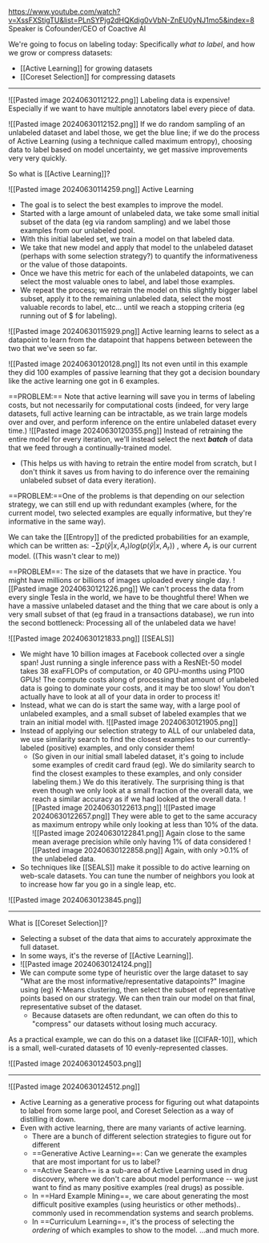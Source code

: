 https://www.youtube.com/watch?v=XssFXStigTU&list=PLnSYPjg2dHQKdig0vVbN-ZnEU0yNJ1mo5&index=8
Speaker is Cofounder/CEO of Coactive AI


We're going to focus on labeling today: Specifically *what to label*, and how we grow or compress datasets:
- [[Active Learning]] for growing datasets
- [[Coreset Selection]] for compressing datasets

----


![[Pasted image 20240630112122.png]]
Labeling data is expensive! Especially if we want to have multiple annotators label every piece of data.

![[Pasted image 20240630112152.png]]
If we do random sampling of an unlabeled dataset and label those, we get the blue line; if we do the process of Active Learning (using a technique called maximum entropy), choosing data to label based on model uncertainty, we get massive improvements very very quickly.


So what is [[Active Learning]]?


![[Pasted image 20240630114259.png]]
Active Learning
- The goal is to select the best examples to improve the model.
- Started with a large amount of unlabeled data, we take some small initial subset of the data (eg via random sampling) and we label those examples from our unlabeled pool.
- With this initial labeled set, we train a model on that labeled data.
- We take that new model and apply that model to the unlabeled dataset (perhaps with some selection strategy?) to quantify the informativeness or the value of those datapoints.
- Once we have this metric for each of the unlabeled datapoints, we can select the most valuable ones to label, and label those examples.
- We repeat the process; we retrain the model on this slightly bigger label subset, apply it to the remaining unlabeled data, select the most valuable records to label, etc... until we reach a stopping criteria (eg running out of $ for labeling).


![[Pasted image 20240630115929.png]]
Active learning learns to select as a datapoint to learn from the datapoint that happens between beteween the two that we've seen so far.

![[Pasted image 20240630120128.png]]
Its not even until in this example they did 100 examples of passive learning that they got a decision boundary like the active learning one got in 6 examples.

==PROBLEM:== Note that active learning will save you in terms of labeling costs, but not necessarily for computational costs (indeed, for very large datasets, full active learning can be intractable, as we train large models over and over, and perform inference on the entire unlabeled dataset every time.)
![[Pasted image 20240630120355.png]]
Instead of retraining the entire model for every iteration, we'll instead select the next ***batch*** of data that we feed through a continually-trained model.
- (This helps us with having to retrain the entire model from scratch, but I don't think it saves us from having to do inference over the remaining unlabeled subset of data every iteration).

==PROBLEM:==One of the problems is that depending on our selection strategy, we can still end up with redundant examples (where, for the current model, two selected examples are equally informative, but they're informative in the same way).

We can take the [[Entropy]] of the predicted probabilities for an example, which can be written as:  $-\sum{p(\hat{y}|x, A_r)}log(p(\hat{y}|x, A_r))$ , where $A_r$ is our current model.
((This wasn't clear to me))


==PROBLEM==: The size of the datasets that we have in practice. You might have millions or billions of images uploaded every single day.
![[Pasted image 20240630121226.png]]
We can't process the data from every single Tesla in the world, we have to be thoughtful there!
When we have a massive unlabeled dataset and the thing that we care about is only a very small subset of that (eg fraud in a transactions database), we run into the second bottleneck: Processing all of the unlabeled data we have!

![[Pasted image 20240630121833.png]]
[[SEALS]]
- We might have 10 billion images at Facebook collected over a single span! Just running a single inference pass with a ResNEt-50 model takes 38 exaFFLOPs of computation, or 40 GPU-months using P100 GPUs! The compute costs along of processing that amount of unlabeled data is going to dominate your costs, and it may be too slow!
You don't actually have to look at all of your data in order to process it!
- Instead, what we can do is start the same way, with a large pool of unlabeled examples, and a small subset of labeled examples that we train an initial model with.
![[Pasted image 20240630121905.png]]
- Instead of applying our selection strategy to ALL of our unlabeled data, we use similarity search to find the closest examples to our currently-labeled (positive) examples, and only consider them!
	- (So given in our initial small labeled dataset, it's going to include some examples of credit card fraud (eg). We do similarity search to find the closest examples to these examples, and only consider labeling them.)
We do this iteratively.
The surprising thing is that even though we only look at a small fraction of the overall data, we reach a similar accuracy as if we had looked at the overall data.
![[Pasted image 20240630122613.png]]
![[Pasted image 20240630122657.png]]
They were able to get to the same accuracy as maximum entropy while only looking at less than 10% of the data.
![[Pasted image 20240630122841.png]]
Again close to the same mean average precision while only having 1% of data considered
![[Pasted image 20240630122858.png]]
Again, with only >0.1% of the unlabeled data.
- So techniques like [[SEALS]] make it possible to do active learning on web-scale datasets.
You can tune the number of neighbors you look at to increase how far you go in a single leap, etc.

![[Pasted image 20240630123845.png]]

----

What is [[Coreset Selection]]?
- Selecting a subset of the data that aims to accurately approximate the full dataset.
- In some ways, it's the reverse of [[Active Learning]].
- ![[Pasted image 20240630124124.png]]
- We can compute some type of heuristic over the large dataset to say "What are the most informative/representative datapoints?" Imagine using (eg) K-Means clustering, then select the subset of representative points based on our strategy. We can then train our model on that final, representative subset of the dataset.
	- Because datasets are often redundant, we can often do this to "compress" our datasets without losing much accuracy.

As a practical example, we can do this on a dataset like [[CIFAR-10]], which is a small, well-curated datasets of 10 evenly-represented classes.

![[Pasted image 20240630124503.png]]

----

![[Pasted image 20240630124512.png]]
- Active Learning as a generative process for figuring out what datapoints to label from some large pool, and Coreset Selection as a way of distilling it down.
- Even with active learning, there are many variants of active learning.
	- There are a bunch of different selection strategies to figure out for different
	- ==Generative Active Learning==: Can we generate the examples that are most important for us to label?
	- ==Active Search== is a sub-area of Active Learning used in drug discovery, where we don't care about model performance -- we just want to find as many positive examples (real drugs) as possible.
	- In ==Hard Example Mining==, we care about generating the most difficult positive examples (using heuristics or other methods).. commonly used in recommendation systems and search problems.
	- In ==Curriculum Learning==, it's the process of selecting the *ordering* of which examples to show to the model.
	  ...and much more.
